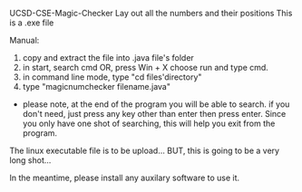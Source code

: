  UCSD-CSE-Magic-Checker
Lay out all the numbers and their positions
This is a .exe file

Manual:
1. copy and extract the file into .java file's folder
2. in start, search cmd
   OR, press Win + X choose run and type cmd.
3. in command line mode, type "cd files'directory"
4. type "magicnumchecker filename.java"

* please note, at the end of the program you will be able to search.
  if you don't need, just press any key other than enter then press enter.
  Since you only have one shot of searching, this will help you exit from the program.
  
  
The linux executable file is to be upload... BUT, this is going to be a very long shot...

In the meantime, please install any auxilary software to use it.
